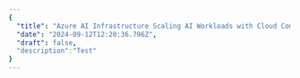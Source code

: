 ```yaml
---
{
  "title": "Azure AI Infrastructure Scaling AI Workloads with Cloud Computing",
  "date": "2024-09-12T12:20:36.796Z",
  "draft": false,
  "description":"Test"
}
---
```

        